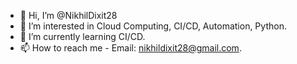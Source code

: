 - 👋 Hi, I’m @NikhilDixit28
- 👀 I’m interested in Cloud Computing, CI/CD, Automation, Python.
- 🌱 I’m currently learning CI/CD.
- 📫 How to reach me - Email: nikhildixit28@gmail.com.

<!---
NikhilDixit28/NikhilDixit28 is a ✨ special ✨ repository because its `README.md` (this file) appears on your GitHub profile.
You can click the Preview link to take a look at your changes.
--->
